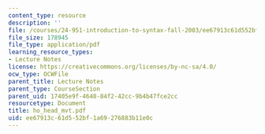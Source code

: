 ```yaml
---
content_type: resource
description: ''
file: /courses/24-951-introduction-to-syntax-fall-2003/ee67913c61d552bf1a69276883b11e0c_ho_head_mvt.pdf
file_size: 178945
file_type: application/pdf
learning_resource_types:
- Lecture Notes
license: https://creativecommons.org/licenses/by-nc-sa/4.0/
ocw_type: OCWFile
parent_title: Lecture Notes
parent_type: CourseSection
parent_uid: 17405e9f-4648-84f2-42cc-9b4b47fce2cc
resourcetype: Document
title: ho_head_mvt.pdf
uid: ee67913c-61d5-52bf-1a69-276883b11e0c
---
```

